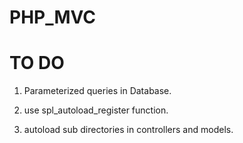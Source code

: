 # PHP_MVC

# TO DO

1) Parameterized queries in Database.

2) use spl_autoload_register function.

3) autoload sub directories in controllers and models.
